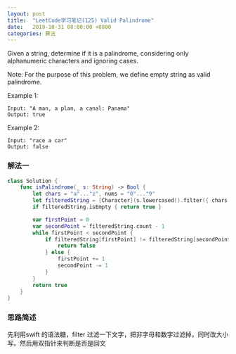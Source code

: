 ```yaml
---
layout: post
title:  "LeetCode学习笔记(125) Valid Palindrome"
date:   2019-10-31 08:00:00 +0800
categories: 算法
---
```


Given a string, determine if it is a palindrome, considering only alphanumeric characters and ignoring cases.

Note: For the purpose of this problem, we define empty string as valid palindrome.

Example 1:

```
Input: "A man, a plan, a canal: Panama"
Output: true
```


Example 2:

```
Input: "race a car"
Output: false
```

### 解法一

```swift
class Solution {
    func isPalindrome(_ s: String) -> Bool {
        let chars = "a"..."z", nums = "0"..."9"
        let filteredString = [Character](s.lowercased().filter({ chars.contains(String($0)) || nums.contains(String($0)) }))
        if filteredString.isEmpty { return true }

        var firstPoint = 0
        var secondPoint = filteredString.count - 1
        while firstPoint < secondPoint {
            if filteredString[firstPoint] != filteredString[secondPoint] {
                return false
            } else {
                firstPoint += 1
                secondPoint -= 1
            }
        }
        return true
    }
}
```

### 思路简述

先利用swift 的语法糖，filter 过滤一下文字，把非字母和数字过滤掉，同时改大小写。然后用双指针来判断是否是回文



